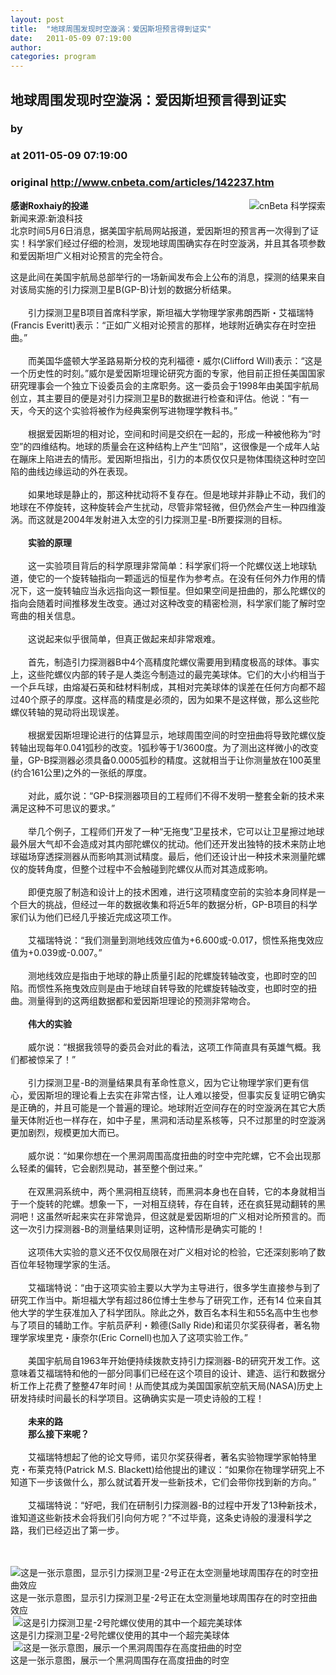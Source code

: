 ```yaml
---
layout: post
title:  "地球周围发现时空漩涡：爱因斯坦预言得到证实"
date:   2011-05-09 07:19:00
author: 
categories: program
---
```


## 地球周围发现时空漩涡：爱因斯坦预言得到证实
### by 
### at 2011-05-09 07:19:00
### original <http://www.cnbeta.com/articles/142237.htm>

<div><a rel="nofollow" href="http://www.cnbeta.com/topics/448.htm"><img src="http://img.cnbeta.com/topics/science.gif" alt="cnBeta 科学探索" name="sign" align="right"></a>
        <p><b>感谢Roxhaiy的投递</b><br>
新闻来源:新浪科技<br>
北京时间5月6日消息，据美国宇航局网站报道，爱因斯坦的预言再一次得到了证实！科学家们经过仔细的检测，发现地球周围确实存在时空漩涡，并且其各项参数和爱因斯坦广义相对论预言的完全符合。</p>
		<p>这是此间在美国宇航局总部举行的一场新闻发布会上公布的消息，探测的结果来自对该局实施的引力探测卫星B(GP-B)计划的数据分析结果。<br>
<br>
　　引力探测卫星B项目首席科学家，斯坦福大学物理学家弗朗西斯・艾福瑞特(Francis Everitt)表示：“正如广义相对论预言的那样，地球附近确实存在时空扭曲。”<br>
<br>
　　而美国华盛顿大学圣路易斯分校的克利福德・威尔(Clifford Will)表示：“这是一个历史性的时刻。”威尔是爱因斯坦理论研究方面的专家，他目前正担任美国国家研究理事会一个独立下设委员会的主席职务。这一委员会于1998年由美国宇航局创立，其主要目的便是对引力探测卫星B的数据进行检查和评估。他说：“有一天，今天的这个实验将被作为经典案例写进物理学教科书。”<br>
<br>
　　根据爱因斯坦的相对论，空间和时间是交织在一起的，形成一种被他称为“时空”的四维结构。地球的质量会在这种结构上产生“凹陷”，这很像是一个成年人站在蹦床上陷进去的情形。爱因斯坦指出，引力的本质仅仅只是物体围绕这种时空凹陷的曲线边缘运动的外在表现。<br>
<br>
　　如果地球是静止的，那这种扰动将不复存在。但是地球并非静止不动，我们的地球在不停旋转，这种旋转会产生扰动，尽管非常轻微，但仍然会产生一种四维漩涡。而这就是2004年发射进入太空的引力探测卫星-B所要探测的目标。<br>
<br>
　<strong>　实验的原理</strong><br>
<br>
　　这一实验项目背后的科学原理非常简单：科学家们将一个陀螺仪送上地球轨道，使它的一个旋转轴指向一颗遥远的恒星作为参考点。在没有任何外力作用的情况下，这一旋转轴应当永远指向这一颗恒星。但如果空间是扭曲的，那么陀螺仪的指向会随着时间推移发生改变。通过对这种改变的精密检测，科学家们能了解时空弯曲的相关信息。<br>
<br>
　　这说起来似乎很简单，但真正做起来却非常艰难。<br>
<br>
　　首先，制造引力探测器B中4个高精度陀螺仪需要用到精度极高的球体。事实上，这些陀螺仪内部的转子是人类迄今制造过的最完美球体。它们的大小约相当于一个乒乓球，由熔凝石英和硅材料制成，其相对完美球体的误差在任何方向都不超过40个原子的厚度。这样高的精度是必须的，因为如果不是这样做，那么这些陀螺仪转轴的晃动将出现误差。<br>
<br>
　　根据爱因斯坦理论进行的估算显示，地球周围空间的时空扭曲将导致陀螺仪旋转轴出现每年0.041弧秒的改变。1弧秒等于1/3600度。为了测出这样微小的改变量，GP-B探测器必须具备0.0005弧秒的精度。这就相当于让你测量放在100英里(约合161公里)之外的一张纸的厚度。<br>
<br>
　　对此，威尔说：“GP-B探测器项目的工程师们不得不发明一整套全新的技术来满足这种不可思议的要求。”<br>
<br>
　　举几个例子，工程师们开发了一种“无拖曳”卫星技术，它可以让卫星擦过地球最外层大气却不会造成对其内部陀螺仪的扰动。他们还开发出独特的技术来防止地球磁场穿透探测器从而影响其测试精度。最后，他们还设计出一种技术来测量陀螺仪的旋转角度，但整个过程中不会触碰到陀螺仪从而对其造成影响。<br>
<br>
　　即便克服了制造和设计上的技术困难，进行这项精度空前的实验本身同样是一个巨大的挑战，但经过一年的数据收集和将近5年的数据分析，GP-B项目的科学家们认为他们已经几乎接近完成这项工作。<br>
<br>
　　艾福瑞特说：“我们测量到测地线效应值为+6.600或-0.017，惯性系拖曳效应值为+0.039或-0.007。”<br>
<br>
　　测地线效应是指由于地球的静止质量引起的陀螺旋转轴改变，也即时空的凹陷。而惯性系拖曳效应则是由于地球自转导致的陀螺旋转轴改变，也即时空的扭曲。测量得到的这两组数据都和爱因斯坦理论的预测非常吻合。<br>
<br>
　<strong>　伟大的实验</strong><br>
<br>
　　威尔说：“根据我领导的委员会对此的看法，这项工作简直具有英雄气概。我们都被惊呆了！”<br>
<br>
　　引力探测卫星-B的测量结果具有革命性意义，因为它让物理学家们更有信心，爱因斯坦的理论看上去实在非常古怪，让人难以接受，但事实反复证明它确实是正确的，并且可能是一个普遍的理论。地球附近空间存在的时空漩涡在其它大质量天体附近也一样存在，如中子星，黑洞和活动星系核等，只不过那里的时空漩涡更加剧烈，规模更加大而已。<br>
<br>
　　威尔说：“如果你想在一个黑洞周围高度扭曲的时空中完陀螺，它不会出现那么轻柔的偏转，它会剧烈晃动，甚至整个倒过来。”<br>
<br>
　　在双黑洞系统中，两个黑洞相互绕转，而黑洞本身也在自转，它的本身就相当于一个旋转的陀螺。想象一下，一对相互绕转，存在自转，还在疯狂晃动翻转的黑洞吧！这虽然听起来实在非常诡异，但这就是爱因斯坦的广义相对论所预言的。而这一次引力探测器-B的测量结果则证明，这种情形是确实可能的！<br>
<br>
　　这项伟大实验的意义还不仅仅局限在对广义相对论的检验，它还深刻影响了数百位年轻物理学家的生活。<br>
<br>
　　艾福瑞特说：“由于这项实验主要以大学为主导进行，很多学生直接参与到了研究工作当中。斯坦福大学有超过86位博士生参与了研究工作，还有14 位来自其他大学的学生获准加入了科学团队。除此之外，数百名本科生和55名高中生也参与了项目的辅助工作。宇航员萨利・赖德(Sally Ride)和诺贝尔奖获得者，著名物理学家埃里克・康奈尔(Eric Cornell)也加入了这项实验工作。”<br>
<br>
　　美国宇航局自1963年开始便持续拨款支持引力探测器-B的研究开发工作。这意味着艾福瑞特和他的一部分同事们已经在这个项目的设计、建造、运行和数据分析工作上花费了整整47年时间！从而使其成为美国国家航空航天局(NASA)历史上研发持续时间最长的科学项目。这确确实实是一项史诗般的工程！<br>
<br>
　<strong>　未来的路</strong><br>
<strong>　　那么接下来呢？</strong><br>
<br>
　　艾福瑞特想起了他的论文导师，诺贝尔奖获得者，著名实验物理学家帕特里克・布莱克特(Patrick M.S. Blackett)给他提出的建议：“如果你在物理学研究上不知道下一步该做什么，那么就试着开发一些新技术，它们会带你找到新的方向。”<br>
<br>
　　艾福瑞特说：“好吧，我们在研制引力探测器-B的过程中开发了13种新技术，谁知道这些新技术会将我们引向何方呢？”不过毕竟，这条史诗般的漫漫科学之路，我们已经迈出了第一步。<br>
<br>
 

  <img title="这是一张示意图，显示引力探测卫星-2号正在太空测量地球周围存在的时空扭曲效应" alt="这是一张示意图，显示引力探测卫星-2号正在太空测量地球周围存在的时空扭曲效应" src="http://img.cnbeta.com/newsimg/110509/07190001075785474.jpg"><br>
这是一张示意图，显示引力探测卫星-2号正在太空测量地球周围存在的时空扭曲效应<br>
 <img title="这是引力探测卫星-2号陀螺仪使用的其中一个超完美球体" alt="这是引力探测卫星-2号陀螺仪使用的其中一个超完美球体" src="http://img.cnbeta.com/newsimg/110509/0719001513660721.jpg"> <br>
这是引力探测卫星-2号陀螺仪使用的其中一个超完美球体<br>
 <img title="这是一张示意图，展示一个黑洞周围存在高度扭曲的时空" alt="这是一张示意图，展示一个黑洞周围存在高度扭曲的时空" src="http://img.cnbeta.com/newsimg/110509/0719002769097214.jpg"> <br>
这是一张示意图，展示一个黑洞周围存在高度扭曲的时空<br></p></div>
